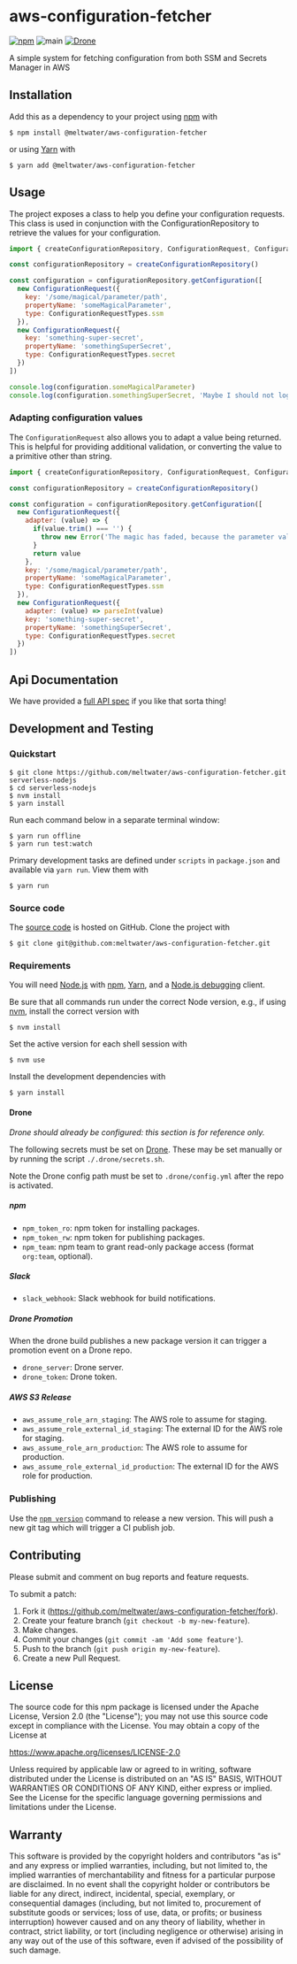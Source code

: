# aws-configuration-fetcher

[![npm](https://img.shields.io/npm/v/@meltwater/aws-configuration-fetcher.svg)](https://www.npmjs.com/package/@meltwater/aws-configuration-fetcher)
![main](https://github.com/meltwater/aws-configuration-fetcher/workflows/main/badge.svg)
[![Drone](https://drone.meltwater.io/api/badges/meltwater/aws-configuration-fetcher/status.svg?branch=master)](https://drone.meltwater.io/meltwater/aws-configuration-fetcher)

A simple system for fetching configuration from both SSM and Secrets Manager in AWS

## Installation

Add this as a dependency to your project using [npm] with

```
$ npm install @meltwater/aws-configuration-fetcher
```

or using [Yarn] with

```
$ yarn add @meltwater/aws-configuration-fetcher
```

[npm]: https://www.npmjs.com/
[Yarn]: https://yarnpkg.com/

## Usage

The project exposes a class to help you define your configuration requests. This class
is used in conjunction with the ConfigurationRepository to retrieve the values for your
configuration.

```javascript
import { createConfigurationRepository, ConfigurationRequest, ConfigurationRequestTypes } from '@meltwater/aws-configuration-fetcher'

const configurationRepository = createConfigurationRepository()

const configuration = configurationRepository.getConfiguration([
  new ConfigurationRequest({
    key: '/some/magical/parameter/path',
    propertyName: 'someMagicalParameter',
    type: ConfigurationRequestTypes.ssm
  }),
  new ConfigurationRequest({
    key: 'something-super-secret',
    propertyName: 'somethingSuperSecret',
    type: ConfigurationRequestTypes.secret
  })
])

console.log(configuration.someMagicalParameter)
console.log(configuration.somethingSuperSecret, 'Maybe I should not log this...')
```

### Adapting configuration values

The `ConfigurationRequest` also allows you to adapt a value being returned. This is helpful
for providing additional validation, or converting the value to a primitive other than string.

```javascript
import { createConfigurationRepository, ConfigurationRequest, ConfigurationRequestTypes } from '@meltwater/aws-configuration-fetcher'

const configurationRepository = createConfigurationRepository()

const configuration = configurationRepository.getConfiguration([
  new ConfigurationRequest({
    adapter: (value) => {
      if(value.trim() === '') {
        throw new Error('The magic has faded, because the parameter value was empty.')
      }
      return value
    },
    key: '/some/magical/parameter/path',
    propertyName: 'someMagicalParameter',
    type: ConfigurationRequestTypes.ssm
  }),
  new ConfigurationRequest({
    adapter: (value) => parseInt(value)
    key: 'something-super-secret',
    propertyName: 'somethingSuperSecret',
    type: ConfigurationRequestTypes.secret
  })
])
```

## Api Documentation

We have provided a [full API spec](./docs) if you like that sorta thing!

## Development and Testing

### Quickstart

```
$ git clone https://github.com/meltwater/aws-configuration-fetcher.git serverless-nodejs
$ cd serverless-nodejs
$ nvm install
$ yarn install
```

Run each command below in a separate terminal window:

```
$ yarn run offline
$ yarn run test:watch
```

Primary development tasks are defined under `scripts` in `package.json`
and available via `yarn run`.
View them with

```
$ yarn run
```

### Source code

The [source code] is hosted on GitHub.
Clone the project with

```
$ git clone git@github.com:meltwater/aws-configuration-fetcher.git
```

[source code]: https://github.com/meltwater/aws-configuration-fetcher

### Requirements

You will need [Node.js] with [npm], [Yarn], and a [Node.js debugging] client.

Be sure that all commands run under the correct Node version, e.g.,
if using [nvm], install the correct version with

```
$ nvm install
```

Set the active version for each shell session with

```
$ nvm use
```

Install the development dependencies with

```
$ yarn install
```

[Node.js]: https://nodejs.org/
[Node.js debugging]: https://nodejs.org/en/docs/guides/debugging-getting-started/
[npm]: https://www.npmjs.com/
[nvm]: https://github.com/creationix/nvm

#### Drone

_Drone should already be configured: this section is for reference only._

The following secrets must be set on [Drone].
These may be set manually or by running the script `./.drone/secrets.sh`.

Note the Drone config path must be set to `.drone/config.yml`
after the repo is activated.

##### npm

- `npm_token_ro`: npm token for installing packages.
- `npm_token_rw`: npm token for publishing packages.
- `npm_team`: npm team to grant read-only package access
  (format `org:team`, optional).

##### Slack

- `slack_webhook`: Slack webhook for build notifications.

##### Drone Promotion

When the drone build publishes a new package version it can trigger
a promotion event on a Drone repo.

- `drone_server`: Drone server.
- `drone_token`: Drone token.

##### AWS S3 Release

- `aws_assume_role_arn_staging`: The AWS role to assume for staging.
- `aws_assume_role_external_id_staging`: The external ID for the AWS role for staging.
- `aws_assume_role_arn_production`: The AWS role to assume for production.
- `aws_assume_role_external_id_production`: The external ID for the AWS role for production.

[Drone]: https://drone.meltwater.io/

### Publishing

Use the [`npm version`][npm-version] command to release a new version.
This will push a new git tag which will trigger a CI publish job.

[npm-version]: https://docs.npmjs.com/cli/version

## Contributing

Please submit and comment on bug reports and feature requests.

To submit a patch:

1. Fork it (https://github.com/meltwater/aws-configuration-fetcher/fork).
2. Create your feature branch (`git checkout -b my-new-feature`).
3. Make changes.
4. Commit your changes (`git commit -am 'Add some feature'`).
5. Push to the branch (`git push origin my-new-feature`).
6. Create a new Pull Request.

## License


The source code for this npm package is
licensed under the Apache License, Version 2.0 (the "License");
you may not use this source code except in compliance with the License.
You may obtain a copy of the License at

   https://www.apache.org/licenses/LICENSE-2.0

Unless required by applicable law or agreed to in writing, software
distributed under the License is distributed on an "AS IS" BASIS,
WITHOUT WARRANTIES OR CONDITIONS OF ANY KIND, either express or implied.
See the License for the specific language governing permissions and
limitations under the License.

## Warranty

This software is provided by the copyright holders and contributors "as is" and
any express or implied warranties, including, but not limited to, the implied
warranties of merchantability and fitness for a particular purpose are
disclaimed. In no event shall the copyright holder or contributors be liable for
any direct, indirect, incidental, special, exemplary, or consequential damages
(including, but not limited to, procurement of substitute goods or services;
loss of use, data, or profits; or business interruption) however caused and on
any theory of liability, whether in contract, strict liability, or tort
(including negligence or otherwise) arising in any way out of the use of this
software, even if advised of the possibility of such damage.
